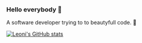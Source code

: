 ### Hello everybody 👋

A software developer trying to to beautyfull code. 💙

[![Leoni's GitHub stats](https://github-readme-stats.vercel.app/api?username=andreleoni&count_private=true&show_icons=true&theme=dracula)](https://github.com/andreleoni)

